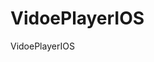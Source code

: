 # VidoePlayerIOS
VidoePlayerIOS


<a href="https://imgflip.com/gif/4joffk"><img src="https://imgflip.com/embed/4joffk" title=""/></a>

